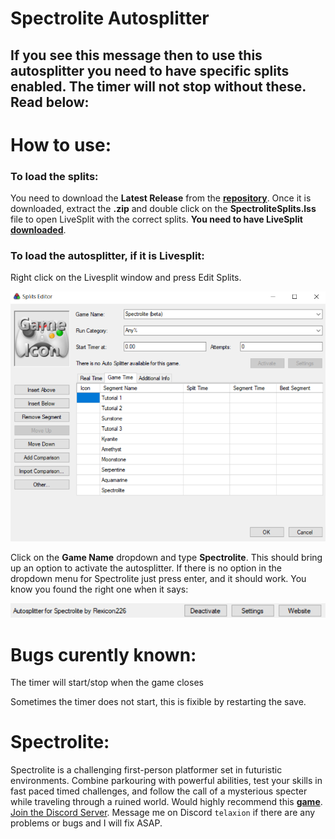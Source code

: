 # Spectrolite Autosplitter

## If you see this message then to use this autosplitter you need to have specific splits enabled. The timer will not stop without these. Read below:

# How to use:

### To load the splits: 
You need to download the **Latest Release** from the **[repository](https://github.com/Rexicon226/Spectrolite-Autosplitter/releases)**. Once it is downloaded, extract the **.zip** and double click on the **SpectroliteSplits.lss** file to open LiveSplit with the correct splits. **You need to have LiveSplit [downloaded](https://livesplit.org/downloads/)**.

### To load the autosplitter, if it is Livesplit:

Right click on the Livesplit window and press Edit Splits.

![The Edit Splits Screen](https://github.com/Rexicon226/Spectrolite-Autosplitter/blob/main/Source/Splits.png?raw=true)

Click on the **Game Name** dropdown and type **Spectrolite**. This should bring up an option to activate the autosplitter. If there is no option in the dropdown menu for Spectrolite just press enter, and it should work. You know you found the right one when it says: 

![There should be an option to Activate/Deactivate](https://github.com/Rexicon226/Spectrolite-Autosplitter/blob/main/Source/Active.png?raw=true)

# Bugs curently known: 
The timer will start/stop when the game closes

Sometimes the timer does not start, this is fixible by restarting the save.

# Spectrolite:
Spectrolite is a challenging first-person platformer set in futuristic environments. Combine parkouring with powerful abilities, test your skills in fast paced timed challenges, and follow the call of a mysterious specter while traveling through a ruined world. Would highly recommend this **[game](https://store.steampowered.com/app/1694880/Spectrolite/)**. [Join the Discord Server](https://discord.gg/Zb6vD2DUPf). Message me on Discord `telaxion` if there are any problems or bugs and I will fix ASAP.
